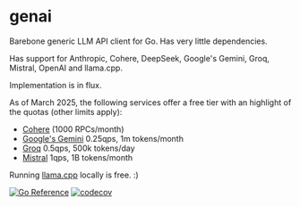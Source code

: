 # genai

Barebone generic LLM API client for Go. Has very little dependencies.

Has support for Anthropic, Cohere, DeepSeek, Google's Gemini, Groq, Mistral,
OpenAI and llama.cpp.

Implementation is in flux.

As of March 2025, the following services offer a free tier with an highlight of
the quotas (other limits apply):
- [Cohere](https://docs.cohere.com/docs/rate-limits) (1000 RPCs/month)
- [Google's Gemini](https://ai.google.dev/gemini-api/docs/rate-limits) 0.25qps, 1m tokens/month
- [Groq](https://console.groq.com/docs/rate-limits) 0.5qps, 500k tokens/day
- [Mistral](https://help.mistral.ai/en/articles/225174-what-are-the-limits-of-the-free-tier) 1qps, 1B tokens/month

Running [llama.cpp](https://github.com/ggml-org/llama.cpp) locally is free. :)

[![Go Reference](https://pkg.go.dev/badge/github.com/maruel/genai/.svg)](https://pkg.go.dev/github.com/maruel/genai/)
[![codecov](https://codecov.io/gh/maruel/genai/graph/badge.svg?token=VLBH363B6N)](https://codecov.io/gh/maruel/genai)

